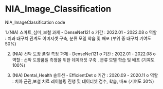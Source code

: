 # NIA_Image_Classification
NIA_ImageClassification code 

1.(NIA) 스마트_심미_보철 과제 - DenseNet121
o 기간 : 2022.01 - 2022.08
o 역할 : 치과 대구치 관계도 이미지셋 구축, 분류 모델 학습 및 배포 (부위 중 대구치 기여도 50%)

2. (NIA) 선박 도장 품질 측정 과제 - DenseNet121
o 기간 : 2022.01 - 2022.08
o 역할 : 선박 도장품질 측정을 위한 데이터셋 구축 , 분류 모델 학습 및 배포 (기여도 100%)
  
3. (NIA) Dental_Health 솔루션 - EfficientDet
o 기간 : 2020.09 - 2020.11
o 역할 : 치아 근관,보철 치료 레이블링 진행 및 데이터셋 검수, 학습, 배포 (기여도 30%)

